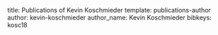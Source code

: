 title: Publications of Kevin Koschmieder
template: publications-author
author: kevin-koschmieder
author_name: Kevin Koschmieder
bibkeys: kosc18